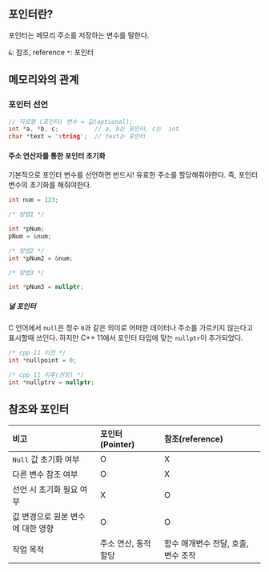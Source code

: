 ## 포인터란?

포인터는 메모리 주소를 저장하는 변수를 말한다.

`&`: 참조, reference
`*`: 포인터

## 메모리와의 관계




### 포인터 선언
```cpp
// 자료형 (포인터) 변수 = 값(optional); 
int *a, *b, c;          // a, b는 포인터, c는  int
char *text = 'string';  // text는 포인터
```

#### 주소 연산자를 통한 포인터 초기화
기본적으로 포인터 변수를 선언하면 반드시! 유효한 주소를 할당해줘야한다. 즉, 포인터 변수의 초기화를 해줘야한다.
```cpp
int num = 123;

/* 방법1 */

int *pNum;
pNum = &num;

/* 방법2 */
int *pNum2 = &num;

/* 방법3 */

int *pNum3 = nullptr;
```

##### 널 포인터
C 언어에서 `null`은 정수 `0`과 같은 의미로 어떠한 데이터나 주소를 가르키지 않는다고 표시할때 쓰인다. 하지만 C++ 11에서 포인터 타입에 맞는 `nullptr`이 추가되었다.

```cpp
/* cpp 11 이전 */
int *nullpoint = 0; 

/* cpp 11 이후(권장) */
int *nullptrv = nullptr;
```


## 참조와 포인터

|                       비고            | **포인터(Pointer)**  | **참조(reference)**                 |
|:--------------------------------- |:-------------------- |:----------------------------------- |
| `Null`  값 초기화 여부            | O                    | X                                   |
| 다른 변수 참조 여부               | O                    | X                                   |
| 선언 시 초기화 필요 여부          | X                    | O                                   |
| 값 변경으로 원본 변수에 대한 영향 | O                    | O                                   |
| 작업 목적                         | 주소 연산, 동적 할당 | 함수 매개변수 전달, 호출, 변수 조작 |